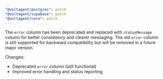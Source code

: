 ```yaml
---
"@voltagent/postgres": patch
"@voltagent/supabase": patch
"@voltagent/core": patch
---
```


The `error` column has been deprecated and replaced with `statusMessage` column for better consistency and clearer messaging. The old `error` column is still supported for backward compatibility but will be removed in a future major version.

Changes:

- Deprecated `error` column (still functional)
- Improved error handling and status reporting
